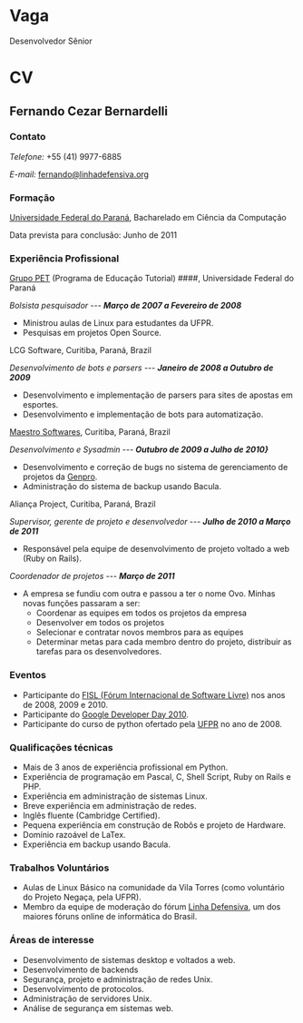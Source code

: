 Vaga
====
Desenvolvedor Sênior

CV
==

## Fernando Cezar Bernardelli ##

### Contato ###

_Telefone:_ +55 (41) 9977-6885

_E-mail:_ <fernando@linhadefensiva.org>

### Formação ###

[Universidade Federal do Paraná](http://www.inf.ufpr.br/bcc), Bacharelado em Ciência da Computação

Data prevista para conclusão: Junho de 2011

### Experiência Profissional ###

[Grupo PET](http://www.pet.inf.ufpr.br/) (Programa de Educação Tutorial) ####, Universidade Federal do Paraná

_Bolsista pesquisador_ --- _**Março de 2007 a Fevereiro de 2008**_

 * Ministrou aulas de Linux para estudantes da UFPR.
 * Pesquisas em projetos Open Source.

LCG Software, Curitiba, Paraná, Brazil

_Desenvolvimento de bots e parsers_ --- _**Janeiro de 2008 a Outubro de 2009**_

* Desenvolvimento e implementação de parsers para sites de apostas em esportes.
* Desenvolvimento e implementação de bots para automatização.


[Maestro Softwares](http://www.maestrosoft.com.br/), Curitiba, Paraná, Brazil

_Desenvolvimento e Sysadmin_ --- _**Outubro de 2009 a Julho de 2010}**_

* Desenvolvimento e correção de bugs no sistema de gerenciamento de projetos da [Genpro](http://www.genpro.com.br).
* Administração do sistema de backup usando Bacula.

Aliança Project, Curitiba, Paraná, Brazil

_Supervisor, gerente de projeto e desenvolvedor_ --- _**Julho de 2010 a Março de 2011**_

* Responsável pela equipe de desenvolvimento de projeto voltado a web (Ruby on Rails).

_Coordenador de projetos_ --- _**Março de 2011**_

* A empresa se fundiu com outra e passou a ter o nome Ovo. Minhas novas funções passaram a ser:
  - Coordenar as equipes em todos os projetos da empresa
  - Desenvolver em todos os projetos
  - Selecionar e contratar novos membros para as equipes
  - Determinar metas para cada membro dentro do projeto, distribuir as tarefas para os desenvolvedores.


### Eventos ###

* Participante do [FISL (Fórum Internacional de Software Livre)](http://www.fisl.org.br/10/www/) nos anos de 2008, 2009 e 2010.
* Participante do [Google Developer Day 2010](http://www.google.com/events/developerday/2010/).
* Participante do curso de python ofertado pela [UFPR](http://www.inf.ufpr.br/bcc) no ano de 2008.


### Qualificações técnicas ###


* Mais de 3 anos de experiência profissional em Python.
* Experiência de programação em Pascal, C, Shell Script, Ruby on Rails e PHP.
* Experiência em administração de sistemas Linux.
* Breve experiência em administração de redes.
* Inglês fluente (Cambridge Certified).
* Pequena experiência em construção de Robôs e projeto de Hardware.
* Domínio razoável de LaTex.
* Experiência em backup usando Bacula.


### Trabalhos Voluntários ### 

* Aulas de Linux Básico na comunidade da Vila Torres (como voluntário do Projeto Negaça, pela UFPR).
* Membro da equipe de moderação do fórum [Linha Defensiva](http://www.linhadefensiva.org), um dos maiores fóruns online de informática do Brasil.

### Áreas de interesse ###

* Desenvolvimento de sistemas desktop e voltados a web.
* Desenvolvimento de backends
* Segurança, projeto e administração de redes Unix.
* Desenvolvimento de protocolos.
* Administração de servidores Unix.
* Análise de segurança em sistemas web.
